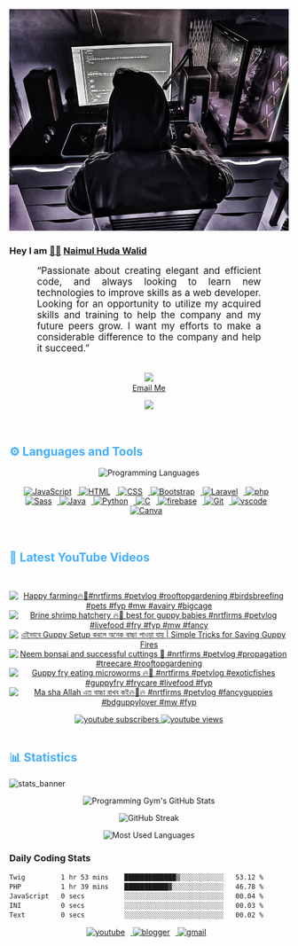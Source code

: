 <!-- ![github_cover_banner](https://www.digitalsolutionservices.com/img/services/web%20development.gif)-->

<div align="center" style="display:block;">
    <img height="400px" width="100%" alt="github cover banner" src="https://raw.githubusercontent.com/NaimulHudaWalid/NaimulHudaWalid/main/272276268_3114779035434264_920860974401480824_n.jpg"/> 
</div>

### Hey I am [👨🏻‍][facebook] [Naimul Huda Walid][youtube]



<p align:"center" style="text-align: justify; margin: 0 50px; font-size: 17px;" >
   “Passionate about creating elegant and efficient code, and always looking to learn new technologies to improve skills as a web developer. Looking for an opportunity to utilize my acquired skills and training to help the company and my future peers grow. I want my efforts to make a considerable difference to the company and help it succeed.”
<br>
<br>
<div align="center">

![](https://visitor-badge.glitch.me/badge?page_id=NaimulHudaWalid)
    <br />
[Email Me](mailto:dev.naimulhuda@gmail.com)
</div>
</p>
<!-- Typing SVG by DenverCoder1 - https://github.com/DenverCoder1/readme-typing-svg -->
<p align="center">
<!--   <a href="https://github.com/DenverCoder1/readme-typing-svg"> -->
    <img src="https://readme-typing-svg.herokuapp.com?color=E22FE4&width=380&height=45&lines=Open-Source+Enthusiast;Learning+In+Public;Empowering+Others;Nice+To+Meet+You+...&center=true"></a>

</p>
<br>
<!-- Languages and Tools -->

<h2 style="color: #44AEFB">⚙️ Languages and Tools</h2>
<div align="center" style="display:block;">
    <img width="100px" alt="Programming Languages" src="https://user-images.githubusercontent.com/78341798/194531121-47b0119a-ce00-439d-b586-125f86acb098.png"/> 
</div>
<br>   
<!-- Icons Resources -->
<!-- https://devicon.dev/ -->
<!-- https://cdn.jsdelivr.net/npm/simple-icons@v3/icons/ -->
<div align="center">
  <a href="https://developer.mozilla.org/en-US/docs/Web/JavaScript" target="_blank" rel="noreferrer">
      <img  alt="JavaScript" height="50px" style="padding-right:10px;" src="https://cdn.jsdelivr.net/gh/devicons/devicon/icons/javascript/javascript-plain.svg"/>
  </a>
  
 
  <a href="https://developer.mozilla.org/en-US/docs/Web/HTML" target="_blank" rel="noreferrer">
      <img  alt="HTML" height="50px" style="padding-right:10px;" src="https://cdn.jsdelivr.net/gh/devicons/devicon/icons/html5/html5-original.svg"/>
  </a>
  <a href="https://developer.mozilla.org/en-US/docs/Web/CSS" target="_blank" rel="noreferrer">
      <img  alt="CSS" height="50px" style="padding-right:10px;" src="https://cdn.jsdelivr.net/gh/devicons/devicon/icons/css3/css3-original.svg"/>
  </a>
  <a href="https://getbootstrap.com/" target="_blank" rel="noreferrer">
      <img  alt="Bootstrap" height="50px" style="padding-right:10px;" src="https://cdn.jsdelivr.net/gh/devicons/devicon/icons/bootstrap/bootstrap-original.svg"/>
  </a> 
  <a href="https://laravel.com/" target="_blank" rel="noreferrer">
      <img  alt="Laravel" height="50px" style="padding-right:10px;" src="https://cdn.jsdelivr.net/gh/devicons/devicon/icons/laravel/laravel-plain.svg"/>
  </a>
  <a href="https://www.php.net/" target="_blank" rel="noreferrer">
      <img  alt="php" height="50px" style="padding-right:10px;" src="https://cdn.jsdelivr.net/gh/devicons/devicon/icons/php/php-original.svg"/>
  </a>
  <a href="https://sass-lang.com/" target="_blank" rel="noreferrer">
      <img  alt="Sass" height="50px" style="padding-right:10px;" src="https://cdn.jsdelivr.net/gh/devicons/devicon/icons/sass/sass-original.svg"/>
  </a>
  <a href="https://www.java.com/en/" target="_blank" rel="noreferrer">
      <img  alt="Java" height="50px" style="padding-right:10px;" src="https://cdn.jsdelivr.net/gh/devicons/devicon/icons/java/java-original.svg"/>
  </a>    
  <a href="https://www.python.org/" target="_blank" rel="noreferrer">
      <img  alt="Python" height="50px" style="padding-right:10px;" src="https://cdn.jsdelivr.net/gh/devicons/devicon/icons/python/python-original.svg"/>
  </a>
  <a href="https://www.cprogramming.com/" target="_blank" rel="noreferrer">
      <img  alt="C" height="50px" style="padding-right:10px;" src="https://cdn.jsdelivr.net/gh/devicons/devicon/icons/c/c-original.svg"/>
  </a>
  
  <a href="https://firebase.google.com/" target="_blank" rel="noreferrer">
      <img  alt="firebase" height="50px" style="padding-right:10px;" src="https://cdn.jsdelivr.net/gh/devicons/devicon/icons/firebase/firebase-plain.svg"/>
  </a>
 
  <a href="https://git-scm.com/" target="_blank" rel="noreferrer">
      <img  alt="Git" height="50px" style="padding-right:10px;" src="https://cdn.jsdelivr.net/gh/devicons/devicon/icons/git/git-original.svg"/>
  </a>
  
  <a href="https://code.visualstudio.com/" target="_blank" rel="noreferrer">
      <img  alt="vscode" height="50px" style="padding-right:10px;"src="https://cdn.jsdelivr.net/gh/devicons/devicon/icons/vscode/vscode-original.svg"/>
  </a>
  <a href="https://www.canva.com/" target="_blank" rel="noreferrer">
      <img  alt="Canva" height="50px" style="padding-right:10px;" src="https://cdn.jsdelivr.net/gh/devicons/devicon/icons/canva/canva-original.svg"/> 
  </a>
</div>
<br>
<br>

<!-- Latest YouTube Videos -->

<h2 style="color: #44AEFB">🎦 Latest YouTube Videos</h2>
<br />

<!-- Resource/Reference: https://github.com/DenverCoder1/github-readme-youtube-cards -->
<div class="youtube videos cards" align="center">

<!-- BEGIN YOUTUBE-CARDS -->
[![Happy farming🔥🖤#nrtfirms #petvlog #rooftopgardening #birdsbreefing #pets #fyp #mw #avairy #bigcage](https://ytcards.demolab.com/?id=V6jzcEzUZqg&title=Happy+farming%F0%9F%94%A5%F0%9F%96%A4%23nrtfirms+%23petvlog+%23rooftopgardening+%23birdsbreefing+%23pets+%23fyp+%23mw+%23avairy+%23bigcage&lang=en&timestamp=1709709988&background_color=%230d1117&title_color=%23ffffff&stats_color=%23dedede&max_title_lines=1&width=250&border_radius=5 "Happy farming🔥🖤#nrtfirms #petvlog #rooftopgardening #birdsbreefing #pets #fyp #mw #avairy #bigcage")](https://www.youtube.com/watch?v=V6jzcEzUZqg)
[![Brine shrimp hatchery 🔥🖤 best for guppy babies #nrtfirms #petvlog #livefood #fry #fyp #mw #fancy](https://ytcards.demolab.com/?id=lIDFeQcHHoU&title=Brine+shrimp+hatchery+%F0%9F%94%A5%F0%9F%96%A4+best+for+guppy+babies+%23nrtfirms+%23petvlog+%23livefood+%23fry+%23fyp+%23mw+%23fancy&lang=en&timestamp=1709686442&background_color=%230d1117&title_color=%23ffffff&stats_color=%23dedede&max_title_lines=1&width=250&border_radius=5 "Brine shrimp hatchery 🔥🖤 best for guppy babies #nrtfirms #petvlog #livefood #fry #fyp #mw #fancy")](https://www.youtube.com/watch?v=lIDFeQcHHoU)
[![এইভাবে Guppy Setup করলে অনেক বাচ্চা পাওয়া যায় | Simple Tricks for Saving Guppy Fires](https://ytcards.demolab.com/?id=QilA-Sj58_k&title=%E0%A6%8F%E0%A6%87%E0%A6%AD%E0%A6%BE%E0%A6%AC%E0%A7%87+Guppy+Setup+%E0%A6%95%E0%A6%B0%E0%A6%B2%E0%A7%87+%E0%A6%85%E0%A6%A8%E0%A7%87%E0%A6%95+%E0%A6%AC%E0%A6%BE%E0%A6%9A%E0%A7%8D%E0%A6%9A%E0%A6%BE+%E0%A6%AA%E0%A6%BE%E0%A6%93%E0%A7%9F%E0%A6%BE+%E0%A6%AF%E0%A6%BE%E0%A7%9F+%7C+Simple+Tricks+for+Saving+Guppy+Fires&lang=en&timestamp=1709685280&background_color=%230d1117&title_color=%23ffffff&stats_color=%23dedede&max_title_lines=1&width=250&border_radius=5 "এইভাবে Guppy Setup করলে অনেক বাচ্চা পাওয়া যায় | Simple Tricks for Saving Guppy Fires")](https://www.youtube.com/watch?v=QilA-Sj58_k)
[![Neem bonsai and successful cuttings 🖤 #nrtfirms #petvlog #propagation  #treecare #rooftopgardening](https://ytcards.demolab.com/?id=38aNTpL8DOk&title=Neem+bonsai+and+successful+cuttings+%F0%9F%96%A4+%23nrtfirms+%23petvlog+%23propagation++%23treecare+%23rooftopgardening&lang=en&timestamp=1709649278&background_color=%230d1117&title_color=%23ffffff&stats_color=%23dedede&max_title_lines=1&width=250&border_radius=5 "Neem bonsai and successful cuttings 🖤 #nrtfirms #petvlog #propagation  #treecare #rooftopgardening")](https://www.youtube.com/watch?v=38aNTpL8DOk)
[![Guppy fry eating microworms 🔥🖤 #nrtfirms #petvlog #exoticfishes #guppyfry #frycare #livefood #fyp](https://ytcards.demolab.com/?id=BV_7HcrWgEQ&title=Guppy+fry+eating+microworms+%F0%9F%94%A5%F0%9F%96%A4+%23nrtfirms+%23petvlog+%23exoticfishes+%23guppyfry+%23frycare+%23livefood+%23fyp&lang=en&timestamp=1709632552&background_color=%230d1117&title_color=%23ffffff&stats_color=%23dedede&max_title_lines=1&width=250&border_radius=5 "Guppy fry eating microworms 🔥🖤 #nrtfirms #petvlog #exoticfishes #guppyfry #frycare #livefood #fyp")](https://www.youtube.com/watch?v=BV_7HcrWgEQ)
[![Ma sha Allah এত বাচ্চা রাখব কই🔥🖤🔥 #nrtfirms #petvlog #fancyguppies #bdguppylover #mw #fyp](https://ytcards.demolab.com/?id=190kdBSx8jo&title=Ma+sha+Allah+%E0%A6%8F%E0%A6%A4+%E0%A6%AC%E0%A6%BE%E0%A6%9A%E0%A7%8D%E0%A6%9A%E0%A6%BE+%E0%A6%B0%E0%A6%BE%E0%A6%96%E0%A6%AC+%E0%A6%95%E0%A6%87%F0%9F%94%A5%F0%9F%96%A4%F0%9F%94%A5+%23nrtfirms+%23petvlog+%23fancyguppies+%23bdguppylover+%23mw+%23fyp&lang=en&timestamp=1709574216&background_color=%230d1117&title_color=%23ffffff&stats_color=%23dedede&max_title_lines=1&width=250&border_radius=5 "Ma sha Allah এত বাচ্চা রাখব কই🔥🖤🔥 #nrtfirms #petvlog #fancyguppies #bdguppylover #mw #fyp")](https://www.youtube.com/watch?v=190kdBSx8jo)
<!-- END YOUTUBE-CARDS -->
</div>

<!-- Begin Youtube Buttons -->
<!-- Resource/Reference:  https://github.com/DenverCoder1/custom-icon-badges -->
<div class="youtube buttons" align="center">
    <a href="https://www.youtube.com/channel/UCa3YaFwzSII0kKg3Nads2dQ"  target="_blank">
        <img alt="youtube subscribers" src="https://img.shields.io/youtube/channel/subscribers/UCa3YaFwzSII0kKg3Nads2dQ?logo=youtube&logoColor=red&style=for-the-badge"/>
    </a> 
    <a href="https://www.youtube.com/channel/UCa3YaFwzSII0kKg3Nads2dQ"  target="_blank">
        <img alt="youtube views" src="https://custom-icon-badges.demolab.com/youtube/channel/views/UCa3YaFwzSII0kKg3Nads2dQ?color=%23E05D44&logo=eye&logoColor=white&style=for-the-badge&labelColor=#555555"/>
    </a> 
</div>
<br>
<!-- End Youtube Buttons -->

<!-- Statistics -->

<h2 style="color: #44AEFB">📊 Statistics</h2>

![stats_banner](https://user-images.githubusercontent.com/78341798/194534778-d662496c-ae00-4e8d-ae9b-b90912054e7f.gif)

<!-- Begin Stats Cards -->
<!-- Resources:  -->
<!-- Github & Languages Stats: https://github.com/naimul15-12090/github-readme-stats --> 
<!-- Streak Stats: https://github.com/denvercoder1/github-readme-streak-stats -->
<!-- Change the value after ?username= to your GitHub username. -->
<div class="stats" align="center">

![Programming Gym's GitHub Stats](https://github-readme-stats.vercel.app/api?username=NaimulHudaWalid&hide=stars&count_private=true&show_icons=true&theme=algolia&border_radius=20)

![GitHub Streak](https://streak-stats.demolab.com?user=NaimulHudaWalid&count_private=true&theme=algolia&border_radius=22)

![Most Used Languages](https://github-readme-stats.vercel.app/api/top-langs/?username=NaimulHudaWalid&langs_count=8&layout=compact&show_icons=true&theme=algolia&border_radius=20)
    
<!-- ![Top Langs](https://github-readme-stats.vercel.app/api/top-langs/?username=naimul15-12090&langs_count=8) -->
<!-- [![Top Langs](https://github-readme-stats.vercel.app/api/top-langs/?username=naimul15-12090&layout=compact)](https://github.com/anuraghazra/github-readme-stats)
 -->
    
</div>
<!--  End Stats Cards -->



### Daily Coding Stats
<!--START_SECTION:waka-->

```txt
Twig         1 hr 53 mins    █████████████▒░░░░░░░░░░░   53.12 %
PHP          1 hr 39 mins    ███████████▓░░░░░░░░░░░░░   46.78 %
JavaScript   0 secs          ░░░░░░░░░░░░░░░░░░░░░░░░░   00.04 %
INI          0 secs          ░░░░░░░░░░░░░░░░░░░░░░░░░   00.03 %
Text         0 secs          ░░░░░░░░░░░░░░░░░░░░░░░░░   00.02 %
```

<!--END_SECTION:waka-->
<!-- Begin Footer -->
<!-- Icons Resources -->
<!-- https://devicon.dev/ -->
<div class="footer" align="center" style="margin:15px;">
    <a href="https://www.youtube.com/channel/UCa3YaFwzSII0kKg3Nads2dQ" target="_blank">
        <img  style="margin:0 10px 10px 0;" src="https://user-images.githubusercontent.com/78341798/194531650-698ef1b1-9cbd-4b4f-96ef-5a2ec4b5d7e6.svg" alt="youtube" width="40px"/>
    </a>
    <a href="https://www.linkedin.com/in/naimulhudawalid/" target="_blank">
        <img style="margin:0 10px 10px 0;" src="https://user-images.githubusercontent.com/78341798/194531458-b5dfeb1b-bad5-4dfa-909a-2e402262db9a.svg" alt="blogger" width="40px"/>
    </a>
    <a href="mailto:dev.naimulhuda@gmail.com" target="_blank">
        <img style="margin:0 10px 10px 0;" src="https://user-images.githubusercontent.com/78341798/194531383-ddb2b774-5bb9-491c-b601-4a4a7d9792fb.svg" alt="gmail" width="40px"/>
    </a>
</div>
<!-- End Footer -->

[youtube]: https://www.youtube.com/channel/UCa3YaFwzSII0kKg3Nads2dQ
[facebook]: https://www.facebook.com/profile.php?id=100007065945838
